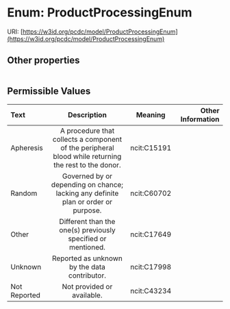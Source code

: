 
# Enum: ProductProcessingEnum




URI: [https://w3id.org/pcdc/model/ProductProcessingEnum](https://w3id.org/pcdc/model/ProductProcessingEnum)


## Other properties

|  |  |  |
| --- | --- | --- |

## Permissible Values

| Text | Description | Meaning | Other Information |
| :--- | :---: | :---: | ---: |
| Apheresis | A procedure that collects a component of the peripheral blood while returning the rest to the donor. | ncit:C15191 |  |
| Random | Governed by or depending on chance; lacking any definite plan or order or purpose. | ncit:C60702 |  |
| Other | Different than the one(s) previously specified or mentioned. | ncit:C17649 |  |
| Unknown | Reported as unknown by the data contributor. | ncit:C17998 |  |
| Not Reported | Not provided or available. | ncit:C43234 |  |

